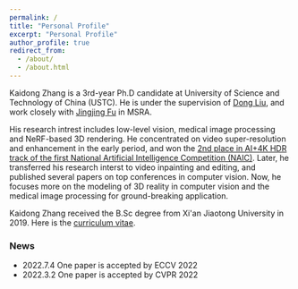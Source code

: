 ```yaml
---
permalink: /
title: "Personal Profile"
excerpt: "Personal Profile"
author_profile: true
redirect_from: 
  - /about/
  - /about.html
---
```


Kaidong Zhang is a 3rd-year Ph.D candidate at University of Science and Technology of China (USTC). He is under the supervision of [Dong Liu](http://staff.ustc.edu.cn/~dongeliu/), and work closely with [Jingjing Fu](https://www.microsoft.com/en-us/research/people/jifu/) in MSRA. 

His research intrest includes low-level vision, medical image processing and NeRF-based 3D rendering. He concentrated on video super-resolution and enhancement in the early period, and won the [2nd place in AI+4K HDR track of the first National Artificial Intelligence Competition (NAIC)](https://sist.ustc.edu.cn/2020/0304/c5146a413984/page.htm). Later, he transferred his research interst to video inpainting and editing, and published several papers on top conferences in computer vision. Now, he focuses more on the modeling of 3D reality in computer vision and the medical image processing for ground-breaking application. 

Kaidong Zhang received the B.Sc degree from Xi'an Jiaotong University in 2019. Here is the [curriculum vitae](https://hitachinsk.github.io/files/kd_cv.pdf).

### News
- 2022.7.4 One paper is accepted by ECCV 2022
- 2022.3.2 One paper is accepted by CVPR 2022
